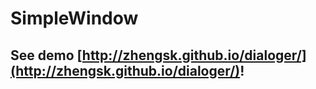 # SimpleWindow

## See demo [http://zhengsk.github.io/dialoger/](http://zhengsk.github.io/dialoger/)!
